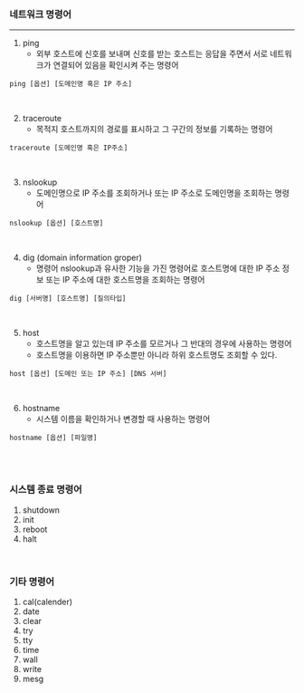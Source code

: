 ### 네트워크 명령어
---
1. ping
    - 외부 호스트에 신호를 보내며 신호를 받는 호스트는 응답을 주면서 서로 네트워크가 연결되어 있음을 확인시켜 주는 명령어
```
ping [옵션] [도메인명 혹은 IP 주소]
```

<br>

2. traceroute
    - 목적지 호스트까지의 경로를 표시하고 그 구간의 정보를 기록하는 명령어

```
traceroute [도메인명 혹은 IP주소]
```

<br>

3. nslookup
    - 도메인명으로 IP 주소를 조회하거나 또는 IP 주소로 도메인명을 조회하는 명령어
```
nslookup [옵션] [호스트명]
```

<br>

4. dig (domain information groper)
    - 명령어 nslookup과 유사한 기능을 가진 명령어로 호스트명에 대한 IP 주소 정보 또는 IP 주소에 대한 호스트명을 조회하는 명령어
```
dig [서버명] [호스트명] [질의타입]
```

<br>

5. host
    - 호스트명을 알고 있는데 IP 주소를 모르거나 그 반대의 경우에 사용하는 명령어
    - 호스트명을 이용하면 IP 주소뿐만 아니라 하위 호스트명도 조회할 수 있다.
```
host [옵션] [도메인 또는 IP 주소] [DNS 서버]
```
<br>

6. hostname
    - 시스템 이름을 확인하거나 변경할 때 사용하는 명령어
```
hostname [옵션] [파일명]
```

<br>
<br>

### 시스템 종료 명령어
1. shutdown
2. init
3. reboot
4. halt

<br>

### 기타 명령어
1. cal(calender)
2. date
3. clear
4. try
5. tty
6. time
7. wall
8. write
9. mesg